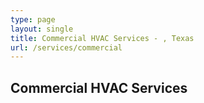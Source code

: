 ```yaml
---
type: page
layout: single
title: Commercial HVAC Services - , Texas
url: /services/commercial
---
```


## Commercial HVAC Services